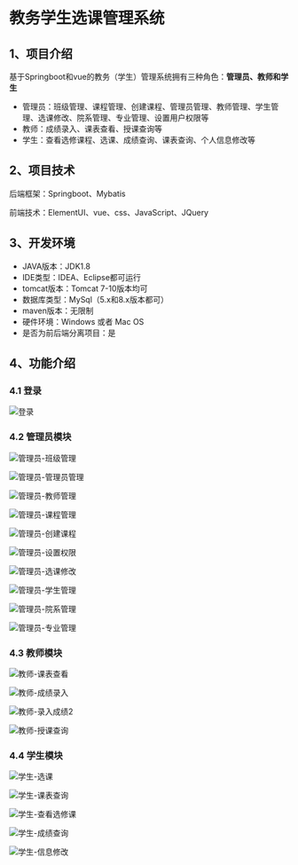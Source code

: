 # 教务学生选课管理系统

## 1、项目介绍

基于Springboot和vue的教务（学生）管理系统拥有三种角色：**管理员、教师和学生**

- 管理员：班级管理、课程管理、创建课程、管理员管理、教师管理、学生管理、选课修改、院系管理、专业管理、设置用户权限等
- 教师：成绩录入、课表查看、授课查询等
- 学生：查看选修课程、选课、成绩查询、课表查询、个人信息修改等


## 2、项目技术

后端框架：Springboot、Mybatis

前端技术：ElementUI、vue、css、JavaScript、JQuery

## 3、开发环境

- JAVA版本：JDK1.8
- IDE类型：IDEA、Eclipse都可运行
- tomcat版本：Tomcat 7-10版本均可
- 数据库类型：MySql（5.x和8.x版本都可） 
- maven版本：无限制
- 硬件环境：Windows 或者 Mac OS
- 是否为前后端分离项目：是


## 4、功能介绍

### 4.1 登录

![登录](https://project-images-1256969109.cos.ap-chongqing.myqcloud.com/Typora-Images/202207161522795.jpg)

### 4.2 管理员模块

![管理员-班级管理](https://project-images-1256969109.cos.ap-chongqing.myqcloud.com/Typora-Images/202207161522486.jpg)

![管理员-管理员管理](https://project-images-1256969109.cos.ap-chongqing.myqcloud.com/Typora-Images/202207161522447.jpg)

![管理员-教师管理](https://project-images-1256969109.cos.ap-chongqing.myqcloud.com/Typora-Images/202207161522085.jpg)

![管理员-课程管理](https://project-images-1256969109.cos.ap-chongqing.myqcloud.com/Typora-Images/202207161522527.jpg)

![管理员-创建课程](https://project-images-1256969109.cos.ap-chongqing.myqcloud.com/Typora-Images/202207161522932.jpg)

![管理员-设置权限](https://project-images-1256969109.cos.ap-chongqing.myqcloud.com/Typora-Images/202207161522060.jpg)

![管理员-选课修改](https://project-images-1256969109.cos.ap-chongqing.myqcloud.com/Typora-Images/202207161523314.jpg)

![管理员-学生管理](https://project-images-1256969109.cos.ap-chongqing.myqcloud.com/Typora-Images/202207161523917.jpg)

![管理员-院系管理](https://project-images-1256969109.cos.ap-chongqing.myqcloud.com/Typora-Images/202207161523572.jpg)

![管理员-专业管理](https://project-images-1256969109.cos.ap-chongqing.myqcloud.com/Typora-Images/202207161523092.jpg)

### 4.3 教师模块

![教师-课表查看](https://project-images-1256969109.cos.ap-chongqing.myqcloud.com/Typora-Images/202207161523483.jpg)

![教师-成绩录入](https://project-images-1256969109.cos.ap-chongqing.myqcloud.com/Typora-Images/202207161523693.jpg)

![教师-录入成绩2](https://project-images-1256969109.cos.ap-chongqing.myqcloud.com/Typora-Images/202207161523137.jpg)

![教师-授课查询](https://project-images-1256969109.cos.ap-chongqing.myqcloud.com/Typora-Images/202207161523217.jpg)

### 4.4 学生模块

![学生-选课](https://project-images-1256969109.cos.ap-chongqing.myqcloud.com/Typora-Images/202207161523161.jpg)

![学生-课表查询](https://project-images-1256969109.cos.ap-chongqing.myqcloud.com/Typora-Images/202207161523822.jpg)

![学生-查看选修课](https://project-images-1256969109.cos.ap-chongqing.myqcloud.com/Typora-Images/202207161523620.jpg)

![学生-成绩查询](https://project-images-1256969109.cos.ap-chongqing.myqcloud.com/Typora-Images/202207161523011.jpg)

![学生-信息修改](https://project-images-1256969109.cos.ap-chongqing.myqcloud.com/Typora-Images/202207161523277.jpg)




